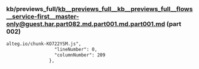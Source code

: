### kb/previews_full/kb__previews_full__kb__previews_full__flows__service-first__master-only@guest.har.part082.md.part001.md.part001.md (part 002)

```md
alteg.io/chunk-KO722YSM.js",
                  "lineNumber": 0,
                  "columnNumber": 209
                },
   
```

```
